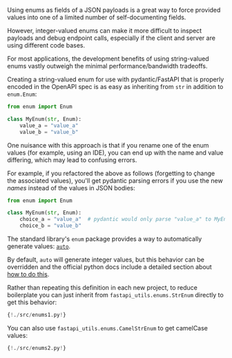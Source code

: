 Using enums as fields of a JSON payloads is a great way to force provided values into one
of a limited number of self-documenting fields.

However, integer-valued enums can make it more difficult to inspect payloads and debug endpoint calls,
especially if the client and server are using different code bases.

For most applications, the development benefits of using string-valued enums vastly outweigh the
minimal performance/bandwidth tradeoffs.

Creating a string-valued enum for use with pydantic/FastAPI that is properly encoded in the OpenAPI spec is
as easy as inheriting from `str` in addition to `enum.Enum`:

```python
from enum import Enum

class MyEnum(str, Enum):
    value_a = "value_a"
    value_b = "value_b"
``` 

One nuisance with this approach is that if you rename one of the enum values (for example, using an IDE),
you can end up with the name and value differing, which may lead to confusing errors.

For example, if you refactored the above as follows (forgetting to çhange the associated values), you'll get
pydantic parsing errors if you use the new *names* instead of the values in JSON bodies:  

```python
from enum import Enum

class MyEnum(str, Enum):
    choice_a = "value_a"  # pydantic would only parse "value_a" to MyEnum.choice_a
    choice_b = "value_b"
``` 

The standard library's `enum` package provides a way to automatically generate values: 
[`auto`](https://docs.python.org/3/library/enum.html#enum.auto).

By default, `auto` will generate integer values, but this behavior can be overridden
and the official python docs include a detailed section about
[how to do this](https://docs.python.org/3/library/enum.html#using-automatic-values).

Rather than repeating this definition in each new project, to reduce boilerplate
you can just inherit from `fastapi_utils.enums.StrEnum` directly to get this behavior:

```python hl_lines="3 6"
{!./src/enums1.py!}
```

You can also use `fastapi_utils.enums.CamelStrEnum` to get camelCase values:

```python hl_lines="3 6"
{!./src/enums2.py!}
```
